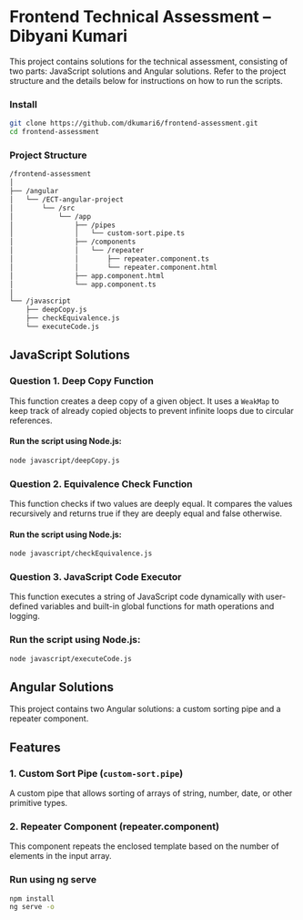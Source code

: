 # Frontend Technical Assessment – Dibyani Kumari
This project contains solutions for the technical assessment, consisting of two parts: JavaScript solutions and Angular solutions. Refer to the project structure and the details below for instructions on how to run the scripts.

### Install
```bash
git clone https://github.com/dkumari6/frontend-assessment.git
cd frontend-assessment
```

### Project Structure
```bash
/frontend-assessment
│
├── /angular
│   └── /ECT-angular-project
│       └── /src
│           └── /app
│               ├── /pipes
│               │   └── custom-sort.pipe.ts
│               ├── /components
│               │   └── /repeater
│               │       ├── repeater.component.ts
│               │       └── repeater.component.html
│               ├── app.component.html
│               └── app.component.ts
│
└── /javascript
    ├── deepCopy.js
    ├── checkEquivalence.js
    └── executeCode.js

```

## JavaScript Solutions

### Question 1. Deep Copy Function
This function creates a deep copy of a given object. It uses a `WeakMap` to keep track of already copied objects to prevent infinite loops due to circular references.

#### Run the script using Node.js:
```bash
node javascript/deepCopy.js
```
### Question 2. Equivalence Check Function
This function checks if two values are deeply equal. It compares the values recursively and returns true if they are deeply equal and false otherwise.
#### Run the script using Node.js:
```bash
node javascript/checkEquivalence.js
```
### Question 3. JavaScript Code Executor
This function executes a string of JavaScript code dynamically with user-defined variables and built-in global functions for math operations and logging.
### Run the script using Node.js:
```bash
node javascript/executeCode.js
```

## Angular Solutions

This project contains two Angular solutions: a custom sorting pipe and a repeater component.

## Features

### 1. Custom Sort Pipe (`custom-sort.pipe`)

A custom pipe that allows sorting of arrays of string, number, date, or other primitive types.

### 2. Repeater Component (repeater.component)
This component repeats the enclosed template based on the number of elements in the input array.

### Run using ng serve
```bash
npm install
ng serve -o
```